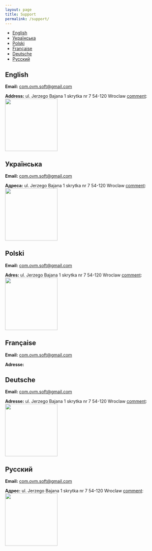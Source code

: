 ```yaml
---
layout: page
title: Support
permalink: /support/
---
```



- [English](#english)
- [Українська](#ukrainian)
- [Polski](#polish)
- [Française](#french)
- [Deutsche](#german)
- [Русский](#russian)

## <a name="english"></a>English

**Email:** [com.ovm.soft@gmail.com](mailto:com.ovm.soft@gmail.com)

**Address:**
ul. Jerzego Bajana 1
skrytka nr 7
54-120
Wroclaw
[comment]:<img src="/be-kind/assets/a-s.png" width="170" />

## <a name="ukrainian"></a>Українська

**Email:** [com.ovm.soft@gmail.com](mailto:com.ovm.soft@gmail.com)

**Адреса:**
ul. Jerzego Bajana 1
skrytka nr 7
54-120
Wroclaw
[comment]:<img src="/be-kind/assets/a-s.png" width="170" />

## <a name="polish"></a>Polski

**Email:** [com.ovm.soft@gmail.com](mailto:com.ovm.soft@gmail.com)

**Adres:**
ul. Jerzego Bajana 1
skrytka nr 7
54-120
Wroclaw
[comment]:<img src="/be-kind/assets/a-s.png" width="170" />

## <a name="french"></a>Française

**Email:** [com.ovm.soft@gmail.com](mailto:com.ovm.soft@gmail.com)

**Adresse:**

[comment]:<img src="/be-kind/assets/a-s.png" width="170" />

## <a name="german"></a>Deutsche

**Email:** [com.ovm.soft@gmail.com](mailto:com.ovm.soft@gmail.com)

**Adresse:**
ul. Jerzego Bajana 1
skrytka nr 7
54-120
Wroclaw
[comment]:<img src="/be-kind/assets/a-s.png" width="170" />

## <a name="russian"></a>Русский

**Email:** [com.ovm.soft@gmail.com](mailto:com.ovm.soft@gmail.com)

**Адрес:**
ul. Jerzego Bajana 1
skrytka nr 7
54-120
Wroclaw
[comment]:<img src="/be-kind/assets/a-s.png" width="170" />
